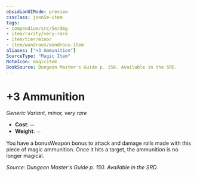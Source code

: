 ```yaml
---
obsidianUIMode: preview
cssclass: json5e-item
tags:
- compendium/src/5e/dmg
- item/rarity/very-rare
- item/tier/minor
- item/wondrous/wondrous-item
aliases: ["+3 Ammunition"]
SourceType: "Magic Item"
NoteIcon: magicitem
BookSource: Dungeon Master's Guide p. 150. Available in the SRD.
---
```

# +3 Ammunition
*Generic Variant, minor, very rare*  

- **Cost**: ⏤
- **Weight**: ⏤

You have a bonusWeapon bonus to attack and damage rolls made with this piece of magic ammunition. Once it hits a target, the ammunition is no longer magical.

*Source: Dungeon Master's Guide p. 150. Available in the SRD.*